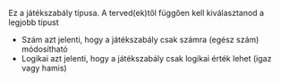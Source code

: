Ez a játékszabály típusa. A terved(ek)től függően kell kiválasztanod a legjobb típust
* Szám azt jelenti, hogy a játékszabály csak számra (egész szám) módosítható
* Logikai azt jelenti, hogy a játékszabály csak logikai érték lehet (igaz vagy hamis)